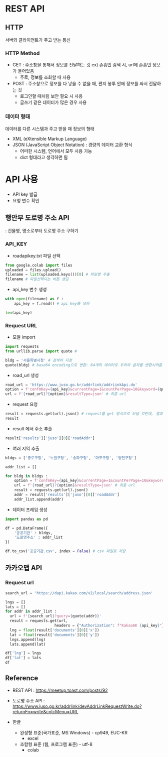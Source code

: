 # REST API 

## HTTP 

서버와 클라이언트가 주고 받는 통신  

### HTTP Method 

- GET : 주소창을 통해서 정보를 전달하는 것 ex) 손흥민 검색 시, url에 손흥민 정보가 들어있음 
  - 주로, 정보를 조회할 때 사용 
- POST : 주소창으로 정보를 다 넣을 수 없을 때, 편지 봉투 안에 정보를 싸서 전달하는 것 
  - 로그인할 때처럼 보안 필요 시 사용
  - 글쓰기 같은 데이터가 많은 경우 사용 

### 데이터 형태 

데이터를 다른 시스템과 주고 받을 때 정보의 형태 

- XML (eXtensible Markup Language)
- JSON (JavaScript Object Notation) : 경량의 데이터 교환 형식 
  - 어떠한 시스템, 언어에서 모두 사용 가능 
  - dict 형태라고 생각하면 됨 



# API 사용 

- API key 발급 
- 요청 변수 확인 



## 행안부 도로명 주소 API 

: 건물명, 명소로부터 도로명 주소 구하기 



### API_KEY

- roadapikey.txt 파일 선택 

```python
from google.colab import files 
uploaded = files.upload()
filename = list(uploaded.keys())[0] # 파일명 추출 
filename # 파일선택되는 버튼 생김 
```



- api_key 변수 생성 

```python
with open(filename) as f : 
    api_key = f.read() # api key를 넣음 

len(api_key)
```



### Request URL 

- 모듈 import 

```python
import requests 
from urllib.parse import quote # 

bldg = '서울특별시청' # 검색어 지정 
quote(bldg) # base64 encoding으로 변환: 64개의 데이터로 우리의 글자를 변환시켜줌 
```



- road_url 생성 

```python
road_url = 'https://www.juso.go.kr/addrlink/addrLinkApi.do'
option = f'confmKey={api_key}&currentPage=1&countPerPage=10&keyword={quote(bldg)}' # 파라미터 사이에는 &로 연결 
url = f'{road_url}?{option}&resultType=json' # 최종 url
```



- request 요청 

```python
result = requests.get(url).json() # request를 get 방식으로 보낼 것인데, 결과는 json이다. 
result
```



- result 에서 주소 추출 

```python
result['results']['juso'][0]['roadAddr']
```



- 여러 지역 추출 

``` python
bldgs = ['종로구청', '노원구청', '송파구청', '마포구청', '양천구청']

addr_list = []

for bldg in bldgs : 
    option = f'confmKey={api_key}&currentPage=1&countPerPage=10&keyword={quote(bldg)}'
    url = f'{road_url}?{option}&resultType=json' # 최종 url
    result = requests.get(url).json()
    addr = result['results']['juso'][0]['roadAddr']
    addr_list.append(addr)
```



- 데이터 프레임 생성 

```python
import pandas as pd 

df = pd.DataFrame({
    '공공기관' : bldgs,
    '도로명주소' : addr_list
})

df.to_csv('공공기관.csv', index = False) # csv 파일로 저장 
```



## 카카오맵 API 

### Request url 

```python
search_url = 'https://dapi.kakao.com/v2/local/search/address.json'

lngs = []
lats = []
for addr in addr_list : 
  url = f'{search_url}?query={quote(addr)}'
  result = requests.get(url,
                      headers = {"Authorization": f"KakaoAK {api_key}"}).json()
  lng = float(result['documents'][0]['x'])
  lat = float(result['documents'][0]['y'])                   
  lngs.append(lng)
  lats.append(lat)

df['lng'] = lngs 
df['lat'] = lats
df
```





## Reference 

- REST API : https://meetup.toast.com/posts/92

- 도로명 주소 API : https://www.juso.go.kr/addrlink/devAddrLinkRequestWrite.do?returnFn=write&cntcMenu=URL





- 한글 
  - 완성형 표준(국가표준, MS Windows) - cp949, EUC-KR
    - excel
  - 조합형 표준 (웹, 프로그램 표준) - utf-8 
    - colab

